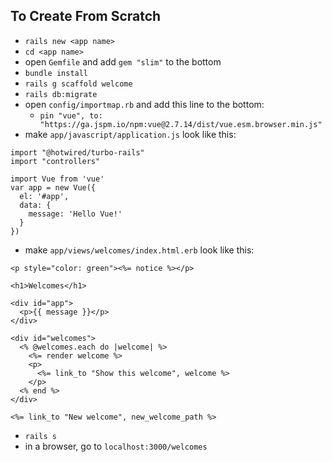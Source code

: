 ## To Create From Scratch
- `rails new <app name>`
- `cd <app name>`
- open `Gemfile` and add `gem "slim"` to the bottom
- `bundle install`
- `rails g scaffold welcome`
- `rails db:migrate`
- open `config/importmap.rb` and add this line to the bottom:
  - `pin "vue", to: "https://ga.jspm.io/npm:vue@2.7.14/dist/vue.esm.browser.min.js"`
- make `app/javascript/application.js` look like this:
```
import "@hotwired/turbo-rails"
import "controllers"

import Vue from 'vue'
var app = new Vue({
  el: '#app',
  data: {
    message: 'Hello Vue!'
  }
})
```
- make `app/views/welcomes/index.html.erb` look like this:
```
<p style="color: green"><%= notice %></p>

<h1>Welcomes</h1>

<div id="app">
  <p>{{ message }}</p>
</div>

<div id="welcomes">
  <% @welcomes.each do |welcome| %>
    <%= render welcome %>
    <p>
      <%= link_to "Show this welcome", welcome %>
    </p>
  <% end %>
</div>

<%= link_to "New welcome", new_welcome_path %>
```
- `rails s`
- in a browser, go to `localhost:3000/welcomes`